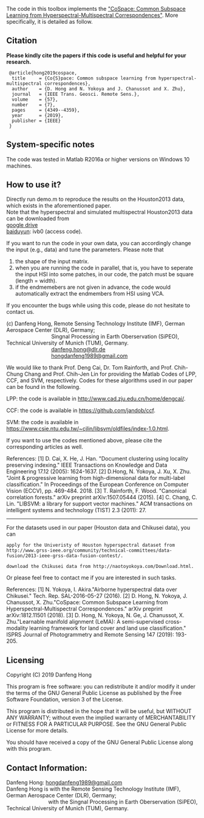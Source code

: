 

The code in this toolbox implements the ["CoSpace: Common Subspace Learning from Hyperspectral-Multispectral Correspondences"](https://ieeexplore.ieee.org/document/8672122).
More specifically, it is detailed as follow.

Citation
---------------------

**Please kindly cite the papers if this code is useful and helpful for your research.**

     @article{hong2019cospace,
      title     = {Co{S}pace: Common subspace learning from hyperspectral-multispectral correspondences},
      author    = {D. Hong and N. Yokoya and J. Chanussot and X. Zhu},
      journal   = {IEEE Trans. Geosci. Remote Sens.}, 
      volume    = {57},
      number    = {7},
      pages     = {4349--4359},
      year      = {2019},
      publisher = {IEEE}
     }


System-specific notes
---------------------
The code was tested in Matlab R2016a or higher versions on Windows 10 machines.

How to use it?
---------------------

Directly run demo.m to reproduce the results on the Houston2013  data, which exists in the aforementioned paper.  
Note that the hyperspectral and simulated multispectral Houston2013 data can be downloaded from  
[google drive](https://drive.google.com/open?id=1Inpi2_lHuvEWdJX_Duj9ild1_a0LHKmD)  
[baiduyun](https://pan.baidu.com/s/1ABbWgkEkzp2Q02yjeYjxvw): ivb0 (access code).

If you want to run the code in your own data, you can accordingly change the input (e.g., data) and tune the parameters.
Please note that 
1) the shape of the input matrix.
2) when you are running the code in parallel, that is, you have to seperate the input HSI into some patches,
in our code, the patch must be square (length = width).
3) if the endmemebers are not given in advance, the code would automatically extract the endmembers from HSI using VCA.

If you encounter the bugs while using this code, please do not hesitate to contact us.

(c) Danfeng Hong, Remote Sensing Technology Institute (IMF), German Aerospace Center (DLR), Germany; <br>
&nbsp; &nbsp; &nbsp; &nbsp; &nbsp; &nbsp; &nbsp; &nbsp; &nbsp; &nbsp; &nbsp; &nbsp; &nbsp; &nbsp; &nbsp; Singnal Processing in Earth Oberservation (SiPEO), Technical University of Munich (TUM), Germany.<br>
&nbsp; &nbsp; &nbsp; &nbsp; &nbsp; &nbsp; &nbsp; &nbsp; &nbsp; &nbsp; &nbsp; &nbsp; &nbsp; &nbsp; &nbsp; danfeng.hong@dlr.de      
&nbsp; &nbsp; &nbsp; &nbsp; &nbsp; &nbsp; &nbsp; &nbsp; &nbsp; &nbsp; &nbsp; &nbsp; &nbsp; &nbsp; &nbsp; hongdanfeng1989@gmail.com

We would like to thank Prof. Deng Cai, Dr. Tom Rainforth, and Prof. Chih-Chung Chang and Prof. Chih-Jen Lin for providing the Matlab Codes of LPP, CCF, and SVM, respectively. 
Codes for these algorithms used in our paper can be found in the following.

LPP: the code is available in http://www.cad.zju.edu.cn/home/dengcai/.

CCF: the code is available in https://github.com/jandob/ccf.

SVM: the code is available in https://www.csie.ntu.edu.tw/~cjlin/libsvm/oldfiles/index-1.0.html.

If you want to use the codes mentioned above, please cite the corresponding articles as well.

References:
[1] D. Cai, X. He, J. Han. "Document clustering using locality preserving indexing." IEEE Transactions on Knowledge and Data Engineering 17.12 (2005): 1624-1637.
[2] D.Hong, N. Yokoya, J. Xu, X. Zhu. "Joint & progressive learning from high-dimensional data for multi-label classification." In Proceedings of the European Conference on Computer Vision (ECCV), pp. 469-484. 2018.
[3] T. Rainforth, F. Wood. "Canonical correlation forests." arXiv preprint arXiv:1507.05444 (2015).
[4] C. Chang, C. Lin. "LIBSVM: a library for support vector machines." ACM transactions on intelligent systems and technology (TIST) 2.3 (2011): 27.

---------------------
For the datasets used in our paper (Houston data and Chikusei data), you can

    apply for the Univeristy of Houston hyperspectral dataset from http://www.grss-ieee.org/community/technical-committees/data-fusion/2013-ieee-grss-data-fusion-contest/.
    
    download the Chikusei data from http://naotoyokoya.com/Download.html.

Or please feel free to contact me if you are interested in such tasks.

References:
[1] N. Yokoya, I. Akira."Airborne hyperspectral data over Chikusei." Tech. Rep. SAL-2016-05-27 (2016).
[2] D. Hong, N. Yokoya, J. Chanussot, X. Zhu."CoSpace: Common Subspace Learning from Hyperspectral-Multispectral Correspondences." arXiv preprint arXiv:1812.11501 (2018).
[3] D. Hong, N. Yokoya, N. Ge, J. Chanussot, X. Zhu."Learnable manifold alignment (LeMA): A semi-supervised cross-modality learning framework for land cover and land use classification." ISPRS Journal of Photogrammetry and Remote Sensing 147 (2019): 193-205.

Licensing
---------

Copyright (C) 2019 Danfeng Hong

This program is free software: you can redistribute it and/or modify it under the terms of the GNU General Public License as published by the Free Software Foundation, version 3 of the License.

This program is distributed in the hope that it will be useful, but WITHOUT ANY WARRANTY; without even the implied warranty of MERCHANTABILITY or FITNESS FOR A PARTICULAR PURPOSE. See the GNU General Public License for more details.

You should have received a copy of the GNU General Public License along with this program.

Contact Information:
--------------------

Danfeng Hong: hongdanfeng1989@gmail.com<br>
Danfeng Hong is with the Remote Sensing Technology Institute (IMF), German Aerospace Center (DLR), Germany; <br>
&nbsp; &nbsp; &nbsp; &nbsp; &nbsp; &nbsp; &nbsp; &nbsp; &nbsp; &nbsp; &nbsp; &nbsp; &nbsp; &nbsp; with the Singnal Processing in Earth Oberservation (SiPEO), Technical University of Munich (TUM), Germany. 
